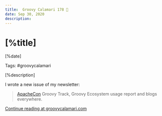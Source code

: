 ```yaml
---
title:  Groovy Calamari 178 🔗
date: Sep 30, 2020
description: 
---
```


# [%title]

[%date]

Tags: #groovycalamari

[%description]

I wrote a new issue of my newsletter:

> [ApacheCon](https://apachecon.com/acna2020/) Groovy Track, Groovy Ecosystem usage report and blogs everywhere.

[Continue reading at groovycalamari.com](http://groovycalamari.com/issues/178)